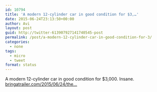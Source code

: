```yaml
---
id: 10794
title: 'A modern 12-cylinder car in good condition for $3,…'
date: 2015-06-24T23:13:50+00:00
author: Avi
layout: post
guid: http://twitter-613907927141740545-post
permalink: /post/a-modern-12-cylinder-car-in-good-condition-for-3/
categories:
  - none
tags:
  - micro
  - tweet
format: status
---
```

A modern 12-cylinder car in good condition for $3,000. Insane. [bringatrailer.com/2015/06/24/the…](http://bringatrailer.com/2015/06/24/the-3000-question-71k-mile-vw-phaeton-w12/)